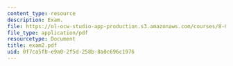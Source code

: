 ```yaml
---
content_type: resource
description: Exam.
file: https://ol-ocw-studio-app-production.s3.amazonaws.com/courses/8-022-physics-ii-electricity-and-magnetism-fall-2006/0f7ca5fbe9a02f5d258b8a0c696c1976_exam2.pdf
file_type: application/pdf
resourcetype: Document
title: exam2.pdf
uid: 0f7ca5fb-e9a0-2f5d-258b-8a0c696c1976
---
```

